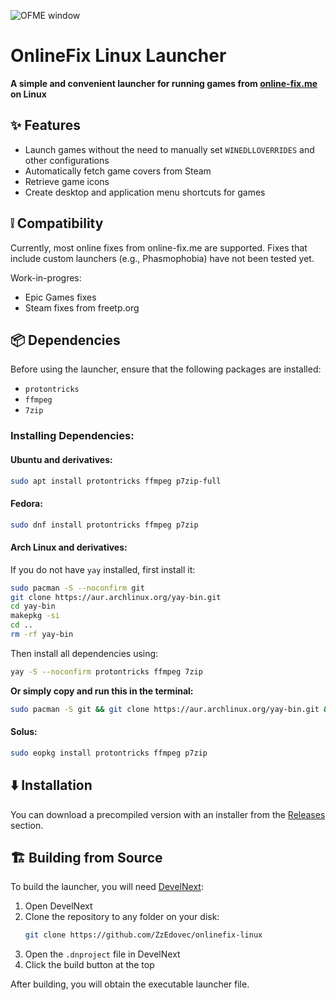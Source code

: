 ![OFME window](https://zzedovec.github.io/images/ofmeBanner.png)
# OnlineFix Linux Launcher

**A simple and convenient launcher for running games from ****[online-fix.me](https://online-fix.me)**** on Linux**

## ✨ Features

- Launch games without the need to manually set `WINEDLLOVERRIDES` and other configurations
- Automatically fetch game covers from Steam
- Retrieve game icons
- Create desktop and application menu shortcuts for games

## ❕ Compatibility

Currently, most online fixes from online-fix.me are supported.
Fixes that include custom launchers (e.g., Phasmophobia) have not been tested yet.

Work-in-progres:
- Epic Games fixes
- Steam fixes from freetp.org

## 📦 Dependencies

Before using the launcher, ensure that the following packages are installed:

- `protontricks`
- `ffmpeg`
- `7zip`

### Installing Dependencies:

#### Ubuntu and derivatives:

```bash
sudo apt install protontricks ffmpeg p7zip-full
```

#### Fedora:

```bash
sudo dnf install protontricks ffmpeg p7zip
```

#### Arch Linux and derivatives:


If you do not have `yay` installed, first install it:

```bash
sudo pacman -S --noconfirm git
git clone https://aur.archlinux.org/yay-bin.git
cd yay-bin
makepkg -si
cd ..
rm -rf yay-bin
```

Then install all dependencies using:

```bash
yay -S --noconfirm protontricks ffmpeg 7zip
```

**Or simply copy and run this in the terminal:**
```bash
sudo pacman -S git && git clone https://aur.archlinux.org/yay-bin.git && cd yay-bin && makepkg -si && cd .. && rm -rf yay-bin && yay -S --noconfirm protontricks ffmpeg 7zip
```

#### Solus:

```bash
sudo eopkg install protontricks ffmpeg p7zip
```

## ⬇️ Installation

You can download a precompiled version with an installer from the [Releases](https://github.com/ZzEdovec/onlinefix-linux/releases) section.

## 🏗 Building from Source

To build the launcher, you will need [DevelNext](https://develnext.org):

1. Open DevelNext
2. Clone the repository to any folder on your disk:
   ```bash
   git clone https://github.com/ZzEdovec/onlinefix-linux
   ```
3. Open the `.dnproject` file in DevelNext
4. Click the build button at the top

After building, you will obtain the executable launcher file.
